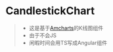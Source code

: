 # CandlestickChart
> * 这是基于[Amcharts](https://www.amcharts.com/)的K线图组件
> * 由于不会JS
> * 闲暇时间会用TS写成Angular组件
